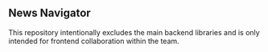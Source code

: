 ## News Navigator
This repository intentionally excludes the main backend libraries and is only intended for frontend collaboration within the team.

